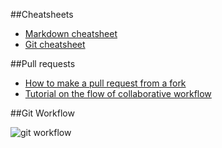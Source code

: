 ##Cheatsheets
- [Markdown cheatsheet](https://github.com/adam-p/markdown-here/wiki/Markdown-Cheatsheet)
- [Git cheatsheet](https://github.github.com/training-kit/downloads/github-git-cheat-sheet.pdf)

##Pull requests
- [How to make a pull request from a fork](https://help.github.com/en/github/collaborating-with-issues-and-pull-requests/creating-a-pull-request-from-a-fork)
- [Tutorial on the flow of collaborative workflow](https://www.youtube.com/watch?v=e3bjQX9jIBk)

##Git Workflow

![git workflow](https://res.cloudinary.com/practicaldev/image/fetch/s--M_fHUEqA--/c_limit%2Cf_auto%2Cfl_progressive%2Cq_auto%2Cw_880/https://thepracticaldev.s3.amazonaws.com/i/128hsgntnsu9bww0y8sz.png)
